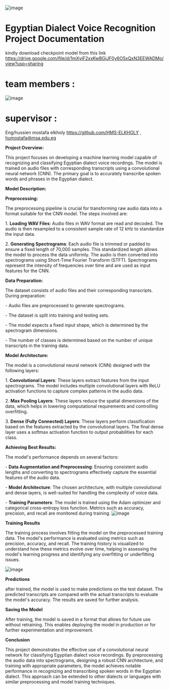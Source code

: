 ![image](https://github.com/HMS-ELKHOLY/MTC-AIC2-MSA/assets/36410801/5b6467ea-fa1f-4c6f-b813-c1e91f8538b6)

# Egyptian Dialect Voice Recognition Project Documentation
kindly download checkpoint model from this link https://drive.google.com/file/d/1mXyiF2xxKwBGjJF0y6O5xQxN3EEWADMo/view?usp=sharing

# team members :
 
![image](https://github.com/HMS-ELKHOLY/MTC-AIC2-MSA/assets/36410801/7785447f-8df9-4189-b0f6-330c6a1536b5)

# supervisor :

Eng/hussien mostafa elkholy  https://github.com/HMS-ELKHOLY , humostafa@msa.edu.eg


**Project Overview:**

This project focuses on developing a machine learning model capable of recognizing and classifying Egyptian dialect voice recordings. The model is trained on audio files with corresponding transcripts using a convolutional neural network (CNN). The primary goal is to accurately transcribe spoken words and phrases in the Egyptian dialect.

**Model Description:**

**Preprocessing:**

The preprocessing pipeline is crucial for transforming raw audio data into a format suitable for the CNN model. The steps involved are:

1\. **Loading WAV Files**: Audio files in WAV format are read and decoded. The audio is then resampled to a consistent sample rate of 12 kHz to standardize the input data.

2\. **Generating Spectrograms**: Each audio file is trimmed or padded to ensure a fixed length of 70,000 samples. This standardized length allows the model to process the data uniformly. The audio is then converted into spectrograms using Short-Time Fourier Transform (STFT). Spectrograms represent the intensity of frequencies over time and are used as input features for the CNN.

**Data Preparation:**

The dataset consists of audio files and their corresponding transcripts. During preparation:

\- Audio files are preprocessed to generate spectrograms.

\- The dataset is split into training and testing sets.

\- The model expects a fixed input shape, which is determined by the spectrogram dimensions.

\- The number of classes is determined based on the number of unique transcripts in the training data.

**Model Architecture:**

The model is a convolutional neural network (CNN) designed with the following layers:

1\. **Convolutional Layers**: These layers extract features from the input spectrograms. The model includes multiple convolutional layers with ReLU activation functions to capture complex patterns in the audio data.

2\. **Max Pooling Layers**: These layers reduce the spatial dimensions of the data, which helps in lowering computational requirements and controlling overfitting.

3\. **Dense (Fully Connected) Layers**: These layers perform classification based on the features extracted by the convolutional layers. The final dense layer uses a softmax activation function to output probabilities for each class.

**Achieving Best Results:**

The model's performance depends on several factors:

\- **Data Augmentation and Preprocessing**: Ensuring consistent audio lengths and converting to spectrograms effectively capture the essential features of the audio data.

\- **Model Architecture**: The chosen architecture, with multiple convolutional and dense layers, is well-suited for handling the complexity of voice data.

\- **Training Parameters**: The model is trained using the Adam optimizer and categorical cross-entropy loss function. Metrics such as accuracy, precision, and recall are monitored during training.
![image](https://github.com/HMS-ELKHOLY/MTC-AIC2-MSA/assets/36410801/8f694c4c-47b8-457c-82de-6a6dbc9e06e8)

**Training Results**

The training process involves fitting the model on the preprocessed training data. The model's performance is evaluated using metrics such as precision, accuracy, and recall. The training history is visualized to understand how these metrics evolve over time, helping in assessing the model's learning progress and identifying any overfitting or underfitting issues.

![image](https://github.com/HMS-ELKHOLY/MTC-AIC2-MSA/assets/36410801/18d9c9c0-4304-4e9c-b68e-b709b52a000e)

**Predictions**

after trained, the model is used to make predictions on the test dataset. The predicted transcripts are compared with the actual transcripts to evaluate the model's accuracy. The results are saved for further analysis.

**Saving the Model**

After training, the model is saved in a format that allows for future use without retraining. This enables deploying the model in production or for further experimentation and improvement.

**Conclusion**

This project demonstrates the effective use of a convolutional neural network for classifying Egyptian dialect voice recordings. By preprocessing the audio data into spectrograms, designing a robust CNN architecture, and training with appropriate parameters, the model achieves notable performance in recognizing and transcribing spoken words in the Egyptian dialect. This approach can be extended to other dialects or languages with similar preprocessing and model training techniques.
